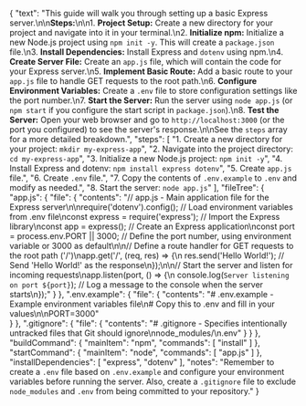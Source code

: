 {
  "text": "This guide will walk you through setting up a basic Express server.\n\n**Steps:**\n\n1.  **Project Setup:** Create a new directory for your project and navigate into it in your terminal.\n2.  **Initialize npm:** Initialize a new Node.js project using `npm init -y`. This will create a `package.json` file.\n3.  **Install Dependencies:** Install Express and `dotenv` using npm.\n4.  **Create Server File:** Create an `app.js` file, which will contain the code for your Express server.\n5.  **Implement Basic Route:** Add a basic route to your `app.js` file to handle GET requests to the root path.\n6.  **Configure Environment Variables:** Create a `.env` file to store configuration settings like the port number.\n7.  **Start the Server:** Run the server using `node app.js` (or `npm start` if you configure the start script in `package.json`).\n8.  **Test the Server:** Open your web browser and go to `http://localhost:3000` (or the port you configured) to see the server's response.\n\nSee the `steps` array for a more detailed breakdown.",
  "steps": [
    "1. Create a new directory for your project: `mkdir my-express-app`",
    "2. Navigate into the project directory: `cd my-express-app`",
    "3. Initialize a new Node.js project: `npm init -y`",
    "4. Install Express and dotenv: `npm install express dotenv`",
    "5. Create `app.js` file.",
    "6. Create `.env` file.",
    "7. Copy the contents of `.env.example` to `.env` and modify as needed.",
    "8. Start the server: `node app.js`"
  ],
  "fileTree": {
    "app.js": {
      "file": {
        "contents": "// app.js - Main application file for the Express server\n\nrequire('dotenv').config(); // Load environment variables from .env file\nconst express = require('express'); // Import the Express library\nconst app = express(); // Create an Express application\nconst port = process.env.PORT || 3000; // Define the port number, using environment variable or 3000 as default\n\n// Define a route handler for GET requests to the root path ('/')\napp.get('/', (req, res) => {\n  res.send('Hello World!'); // Send 'Hello World!' as the response\n});\n\n// Start the server and listen for incoming requests\napp.listen(port, () => {\n  console.log(`Server listening on port ${port}`); // Log a message to the console when the server starts\n});"
      }
    },
    ".env.example": {
      "file": {
        "contents": "# .env.example - Example environment variables file\n# Copy this to .env and fill in your values\n\nPORT=3000"   
      }
    },
    ".gitignore": {
      "file": {
        "contents": "# .gitignore - Specifies intentionally untracked files that Git should ignore\nnode_modules/\n.env"
      }
    }
  },
  "buildCommand": {
    "mainItem": "npm",
    "commands": [
      "install"
    ]
  },
  "startCommand": {
    "mainItem": "node",
    "commands": [
      "app.js"
    ]
  },
  "installDependencies": [
    "express",
    "dotenv"
  ],
  "notes": "Remember to create a `.env` file based on `.env.example` and configure your environment variables before running the server.  Also, create a `.gitignore` file to exclude `node_modules` and `.env` from being committed to your repository."
}
